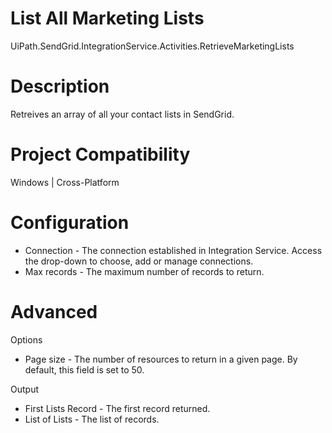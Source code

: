 ﻿# List All Marketing Lists

UiPath.SendGrid.IntegrationService.Activities.RetrieveMarketingLists

# Description

Retreives an array of all your contact lists in SendGrid.

# Project Compatibility

Windows | Cross-Platform

# Configuration

* Connection - The connection established in Integration Service. Access the drop-down to choose, add or manage connections.
* Max records - The maximum number of records to return.

# Advanced

Options

* Page size - The number of resources to return in a given page. By default, this field is set to 50.

Output

* First Lists Record - The first record returned.
* List of Lists - The list of records.
